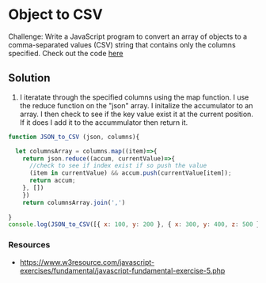 # Object to CSV

Challenge: Write a JavaScript program to convert an array of objects to a comma-separated values (CSV) string that contains only the columns specified. Check out the code [here](https://github.com/knapii-developments/javascript/blob/master/JSFundamentals/objectToCSV/json_to_CSV)

## Solution

1. I iteratate through the specified columns using the map function. I use the reduce function on the "json" array. I initalize the accumulator to an array. I then check to see if the key value exist it at the current position. If it does I add it to the accummulator then return it.

```javascript
function JSON_to_CSV (json, columns){

  let columnsArray = columns.map((item)=>{
    return json.reduce((accum, currentValue)=>{
      //check to see if index exist if so push the value
      (item in currentValue) && accum.push(currentValue[item]);
      return accum;
    }, [])
    })
    return columnsArray.join(',')
    
}
console.log(JSON_to_CSV([{ x: 100, y: 200 }, { x: 300, y: 400, z: 500 }, { x: 6 }, { y: 7 }], ['x', 'y']));
```




### Resources
- https://www.w3resource.com/javascript-exercises/fundamental/javascript-fundamental-exercise-5.php
